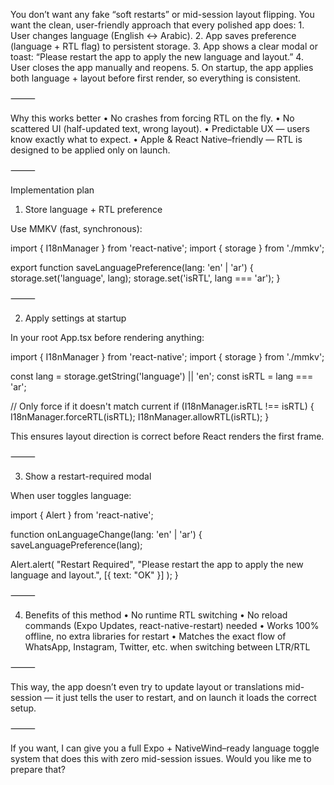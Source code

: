 
You don’t want any fake “soft restarts” or mid-session layout flipping.
You want the clean, user-friendly approach that every polished app does:
	1.	User changes language (English ↔ Arabic).
	2.	App saves preference (language + RTL flag) to persistent storage.
	3.	App shows a clear modal or toast:
“Please restart the app to apply the new language and layout.”
	4.	User closes the app manually and reopens.
	5.	On startup, the app applies both language + layout before first render, so everything is consistent.

⸻

Why this works better
	•	No crashes from forcing RTL on the fly.
	•	No scattered UI (half-updated text, wrong layout).
	•	Predictable UX — users know exactly what to expect.
	•	Apple & React Native–friendly — RTL is designed to be applied only on launch.

⸻

Implementation plan

1. Store language + RTL preference

Use MMKV (fast, synchronous):

import { I18nManager } from 'react-native';
import { storage } from './mmkv';

export function saveLanguagePreference(lang: 'en' | 'ar') {
  storage.set('language', lang);
  storage.set('isRTL', lang === 'ar');
}


⸻

2. Apply settings at startup

In your root App.tsx before rendering anything:

import { I18nManager } from 'react-native';
import { storage } from './mmkv';

const lang = storage.getString('language') || 'en';
const isRTL = lang === 'ar';

// Only force if it doesn't match current
if (I18nManager.isRTL !== isRTL) {
  I18nManager.forceRTL(isRTL);
  I18nManager.allowRTL(isRTL);
}

This ensures layout direction is correct before React renders the first frame.

⸻

3. Show a restart-required modal

When user toggles language:

import { Alert } from 'react-native';

function onLanguageChange(lang: 'en' | 'ar') {
  saveLanguagePreference(lang);

  Alert.alert(
    "Restart Required",
    "Please restart the app to apply the new language and layout.",
    [{ text: "OK" }]
  );
}


⸻

4. Benefits of this method
	•	No runtime RTL switching
	•	No reload commands (Expo Updates, react-native-restart) needed
	•	Works 100% offline, no extra libraries for restart
	•	Matches the exact flow of WhatsApp, Instagram, Twitter, etc. when switching between LTR/RTL

⸻

This way, the app doesn’t even try to update layout or translations mid-session — it just tells the user to restart, and on launch it loads the correct setup.

⸻

If you want, I can give you a full Expo + NativeWind–ready language toggle system that does this with zero mid-session issues.
Would you like me to prepare that?